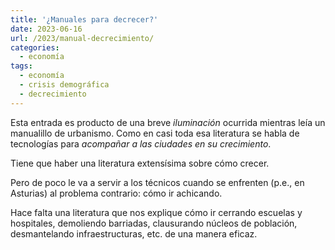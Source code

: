 ```yaml
---
title: '¿Manuales para decrecer?'
date: 2023-06-16
url: /2023/manual-decrecimiento/
categories:
  - economía
tags:
  - economía
  - crisis demográfica
  - decrecimiento
---
```


Esta entrada es producto de una breve _iluminación_ ocurrida mientras leía un manualillo de urbanismo. Como en casi toda esa literatura se habla de tecnologías para _acompañar a las ciudades en su crecimiento_.

Tiene que haber una literatura extensísima sobre cómo crecer.

Pero de poco le va a servir a los técnicos cuando se enfrenten (p.e., en Asturias) al problema contrario: cómo ir achicando.

Hace falta una literatura que nos explique cómo ir cerrando escuelas y hospitales, demoliendo barriadas, clausurando núcleos de población, desmantelando infraestructuras, etc. de una manera eficaz.

